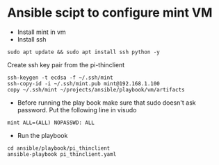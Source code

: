 # Ansible scipt to configure mint VM

* Install mint in vm
* Install ssh

```
sudo apt update && sudo apt install ssh python -y
```

Create ssh key pair from the pi-thinclient

```
ssh-keygen -t ecdsa -f ~/.ssh/mint
ssh-copy-id -i ~/.ssh/mint.pub mint@192.168.1.100
copy ~/.ssh/mint ~/projects/ansible/playbook/vm/artifacts
```
* Before running the play book make sure that sudo doesn't ask password.
Put the following line in visudo

```
mint ALL=(ALL) NOPASSWD: ALL
```

* Run the playbook

```
cd ansible/playbook/pi_thinclient
ansible-playbook pi_thinclient.yaml
```
